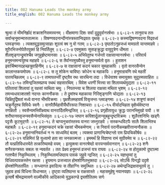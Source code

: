 ```yaml
---
title: 082 Hanuma Leads the monkey army
title_english: 082 Hanuma Leads the monkey army

---
```

<div class="audioEmbed"  caption="श्रीराम-हरिसीताराममूर्ति-घनपाठिभ्यां वचनम्" src="https://archive.org/download/Ramayana-recitation-Sriram-harisItArAmamUrti-Ghanapaati-v2/Kanda_6/Kanda_6_YK-082-Hanuma_Leads_the_monkey_army_0.mp3"></div>
श्रुत्वा तं भीमनिर्ह्रादं शक्राशनिसमस्वनम् ।  
वीक्षमाणा दिशः सर्वा दुद्रुवुर्वानरर्षभाः ॥ ६-८२-१  
तानुवाच ततः सर्वान्हनूमान्मारुतात्मजः ।  
विषण्णवदनान्दीनांस्त्रस्तान्विद्रवतः पृथक् ॥ ६-८२-२  
कस्माद्विषण्णवदना विद्रवध्वं प्लवङ्गमाः ।  
त्यक्तयुद्धसमुत्साहाः शूरत्वं क्व नु वो गतम् ॥ ६-८२-३  
पृष्ठतोऽनुव्रजध्वं मामग्रतो यान्तमाहवे ।  
शूरैरभिजनोपेतैरयुक्तं हि निवर्तितुम् ॥ ६-८२-४  
एवमुक्ताः सुसङ्क्रुद्धा वायुपुत्रेण धीमता ।  
शैलशृङ्गान्द्रुमांश्चैव जगृहुर्हृष्टमानसाः ॥ ६-८२-५  
अभिपेतुश्च गर्जन्तो राक्षसान्वानरर्षभाः ।  
परिवार्य हनूमन्तमन्वयुश्च महाहवे ॥ ६-८२-६  
स तैर्वानरमुख्यैस्तु हनूमान्सर्वतो वृतः ।  
हुताशन इवार्चिष्मानदहच्छत्रुवाहिनीम् ॥ ६-८२-७  
स राक्षसानां कदनं चकार सुमहाकपिः ।  
वृतो वानरसैन्येन कालान्तकयमोपमः ॥ ६-८२-८  
स तु शोकेन चाविष्टः क्रोधेन च महाकपिः ।  
हनूमान्रावणि रथे महतीं पातयच्छिलाम् ॥ ६-८२-९  
तामापतन्तीं दृष्ट्वैव रथः सारथिना तदा ।  
विधेयाश्व समायुक्तः सुदूरमपवाहितः ॥ ६-८२-१०  
तमिन्द्रजितमप्राप्य रथथं सहसारथिम् ।  
विवेश धरणीं भित्त्वा सा शिलाव्यर्थमुद्यता ॥ ६-८२-११  
पतितायां शिलायां तु रक्षसां व्यथिता चमूः ।  
निपतन्त्या च शिलया राक्षसा मथिता भृशम् ॥ ६-८२-१२  
तमभ्यधावञ्शतशो नदन्तः काननौकसः ।  
ते द्रुमांश्च महाकाया गिरिशृङ्गाणि चोद्यताः ॥ ६-८२-१३  
चिक्षिपुर्द्विषतां मध्ये वानरा भीमविक्रमाः ।  
पृक्षशैलमहावर्षं विसृजन्तः प्लवङ्गमाः ॥ ६-८२-१४  
शत्रूणां कदनं चक्रुर्नेदुश्च विविधैः स्वनैः ।  
वानरैर्तैर्महावीर्यैर्घोररूपा निशाचराः ॥ ६-८-१५  
वीर्यादभिहता वृक्षैर्व्यवेष्टन्त रणक्षितौ ।  
स्वसैन्यमभिवीक्ष्याथ वानरार्दितमिन्द्रजित् ॥ ६-८२-१६  
प्रगृहीतायुधः क्रुद्धः परानभिमुखो ययौ ।  
स शरौघानवसृजन्स्वसैन्येनाभिसंवृतः ॥ ६-८२-१७  
जघान कपिशार्दूलान्सुबहून्दृष्टविक्रमः ।  
शूलैरशनिभिः खड्गैः पट्टसैः कूटमुद्गरैः ॥ ६-८२-१८  
ते चाप्यनुचरांस्तस्य वानरा जघ्नुराहवे ।  
सस्कन्धविटपैः सालैः शिलाभिश्च महाबलैः ॥ ६-८२-१९  
हनूमान्कदनं चक्रे रक्षसां भीमकर्मणाम् ।  
स निवार्य परानीकमब्रवीत्तान्वनौकसः ॥ ६-८२-२०  
हनूमान्संनिवर्तध्वं न नः साध्यमिदं बलम् ।  
त्यक्त्वा प्राणान्विचेष्टन्तो राम प्रियचिकीर्षवः ॥ ६-८२-२१  
यन्निमित्तं हि युध्यामो हता सा जनकात्मजा ।  
इममर्थं हि विज्ञाप्य रामं सुग्रीवमेव च ॥ ६-८२-२२  
तौ यत्प्रतिविधास्येते तत्करिष्यामहे वयम् ।  
इत्युक्त्वा वानरश्रेष्ठो वारयन्सर्ववानरान् ॥ ६-८२-२३  
शनैः शनैरसन्त्रस्तः सबलः स न्यवर्तत ।  
ततः प्रेक्ष्य हनूमन्तं व्रजन्तं यत्र राघवः ॥ ६-८२-२४  
स होतुकामो दुष्टात्मा गतश्चैतं निकुम्भिलाम् ।  
निकुम्भिलामधिष्ठाय पावकं जुहुवे न्द्रजित् ॥ ६-८२-२५  
यज्ञभूम्यां तु विधिवत्पावकस्तेन रक्षसा ।  
हूयमानः प्रजज्वाल होमशोणितभुक्तदा ॥ ६-८२-२६  
सोऽर्चिः पिनद्धो ददृशे होमशोणिततर्पितः ।  
सन्ध्यागत इवादित्यः स तीव्राग्निः समुत्थितः ॥ ६-८२-२७  
अथेन्द्रजिद्राक्षसभूतये तु ।  
जुहाव हव्यं विधिना विधानवत् ।  
दृष्ट्वा व्यतिष्ठन्त च राक्षसास्ते ।  
महासमूहेषु नयानयज्ञाः ॥ ६-८२-२८  
इत्यार्षे श्रीमद्रामायणे वाल्मीकीये आदिकाव्ये युद्धकाण्डे द्व्यशीतितमः सर्गः